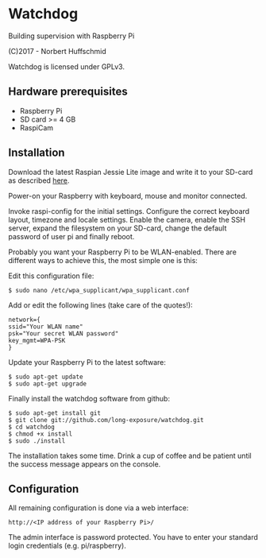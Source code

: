 # Watchdog

Building supervision with Raspberry Pi

(C)2017 - Norbert Huffschmid

Watchdog is licensed under GPLv3.

## Hardware prerequisites

* Raspberry Pi
* SD card >= 4 GB
* RaspiCam

## Installation

Download the latest Raspian Jessie Lite image and write it to your SD-card as
described [here](http://www.raspbian.org/).

Power-on your Raspberry with keyboard, mouse and monitor connected.

Invoke raspi-config for the initial settings. Configure the correct keyboard layout, timezone and locale settings. Enable the camera, enable the SSH server, expand the filesystem on your SD-card, change the default password of user pi and finally reboot.

Probably you want your Raspberry Pi to be WLAN-enabled. There are different ways to achieve this, the most simple one is this:

Edit this configuration file:

`$ sudo nano /etc/wpa_supplicant/wpa_supplicant.conf`

Add or edit the following lines (take care of the quotes!):
```
network={
ssid="Your WLAN name"
psk="Your secret WLAN password"
key_mgmt=WPA-PSK
}
```
Update your Raspberry Pi to the latest software:
```
$ sudo apt-get update
$ sudo apt-get upgrade
```
Finally install the watchdog software from github:
```
$ sudo apt-get install git
$ git clone git://github.com/long-exposure/watchdog.git
$ cd watchdog
$ chmod +x install
$ sudo ./install
```
The installation takes some time. Drink a cup of coffee and be patient until the success message appears on the console.

## Configuration

All remaining configuration is done via a web interface:

    http://<IP address of your Raspberry Pi>/

The admin interface is password protected. You have to enter your standard login credentials (e.g. pi/raspberry).
